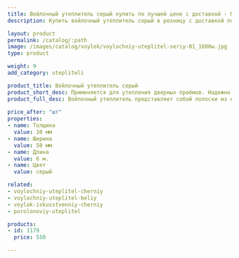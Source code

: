 ```yaml
---
title: Войлочный утеплитель серый купить по лучшей цене с доставкой - Поролоныч
description: Купить войлочный утеплитель серый в розницу с доставкой по Москве в интернет-магазине Поролоныча.

layout: product
permalink: /catalog/:path
image: /images/catalog/voylok/voylochniy-uteplitel-seriy-01_1600w.jpg
type: product

weight: 9
add_category: utepliteli

product_title: Войлочный утеплитель серый
product_short_desc: Применяется для утепления дверных проёмов. Надежно защищает от сквозняков и попадания холодного воздуха в помещение.
product_full_desc: Войлочный утеплитель представляет собой полоски из натурального войлока шириной 50 мм. Используется для утепления дверей и окон. Обладает отличными тепло- и звукоизоляционными свойствами.
        
price_after: "шт"
properties:
- name: Толщина
  value: 10 мм
- name: Ширина
  value: 50 мм
- name: Длина
  value: 6 м.
- name: Цвет
  value: серый

related:
- voylochniy-uteplitel-cherniy
- voylochniy-uteplitel-beliy
- voylok-iskusstvenniy-cherniy
- porolonoviy-uteplitel

products:
- id: 1179
  price: 550

---
```

